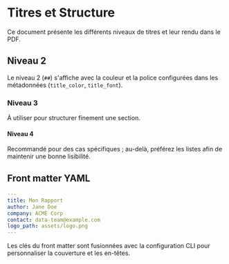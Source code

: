 # Titres et Structure

Ce document présente les différents niveaux de titres et leur rendu dans le PDF.

## Niveau 2

Le niveau 2 (`##`) s'affiche avec la couleur et la police configurées dans les métadonnées (`title_color`, `title_font`).

### Niveau 3

À utiliser pour structurer finement une section.

#### Niveau 4

Recommandé pour des cas spécifiques ; au-delà, préférez les listes afin de maintenir une bonne lisibilité.

## Front matter YAML

```yaml
---
title: Mon Rapport
author: Jane Doe
company: ACME Corp
contact: data-team@example.com
logo_path: assets/logo.png
---
```

Les clés du front matter sont fusionnées avec la configuration CLI pour personnaliser la couverture et les en-têtes.
